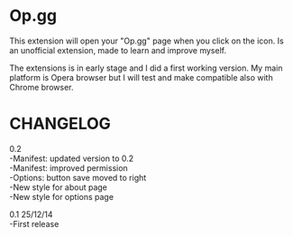 Op.gg
=====

This extension will open your "Op.gg" page when you click on the icon.
Is an unofficial extension, made to learn and improve myself.

The extensions is in early stage and I did a first  working version.
My main platform is Opera browser but I will test and make compatible also with Chrome browser.

CHANGELOG                                         
=====

0.2                                                                                                                          
-Manifest: updated version to 0.2                                                        
-Manifest: improved permission                                                                     
-Options: button save moved to right                                                                               
-New style for about page                                                                                   
-New style for options page

0.1 25/12/14                                                                    
-First release                                                                                         
